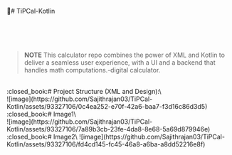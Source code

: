 :iphone:# TiPCal-Kotlin
<br /> <br /><br /><br /><br />
> **NOTE**
> This calculator repo combines the power of XML and Kotlin to deliver a seamless user experience, with a  UI and a  backend that  handles  math computations.-digital calculator.
<br />
:closed_book:# Project Structure (XML and Design):\
<br />
![image](https://github.com/Sajithrajan03/TiPCal-Kotlin/assets/93327106/0c4ea252-e70f-42a6-baa7-f3d16c86d3d5)
<br />
:closed_book:# Image1\
 <br />
![image](https://github.com/Sajithrajan03/TiPCal-Kotlin/assets/93327106/7a89b3cb-23fe-4da8-8e68-5a69d879946e)

<br />
:closed_book:# Image2\
![image](https://github.com/Sajithrajan03/TiPCal-Kotlin/assets/93327106/fd4cd145-fc45-46a8-a6ba-a8dd52216e8f)

